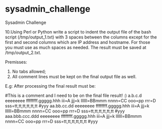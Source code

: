 # sysadmin_challenge
Sysadmin Challenge 

10.Using Perl or Python write a script to indent the output file of the bash script (/tmp/output_1.txt) with 3 spaces between the columns except for the first and second columns which are IP address and hostname. For those you must use as much spaces as needed. The result must be saved at /tmp/output_2.txt.

Premisses:

1) No tabs allowed;
2) All comment lines must be kept on the final output file as well.


E.g:
After processing the final result must be:

#This is a comment and I need to be on the final file result! :) 
a.b.c.d                 eeeeeeee   ffffffff.ggggg.hhh   iii=A   jjj=k   llllll=BBmmm   nnnn=CC   ooo=pp   rrr=D   sss=tt,tt,tt,tt,tt,tt   #yyy
aa.bb.cc.dd         eeeeeeee   ffffffff.ggggg.hhh   iii=A   jjj=k   llllll=BBmmm   nnnn=CC   ooo=pp   rrr=D   sss=tt,tt,tt,tt,tt,tt   #yyy
aaa.bbb.ccc.ddd   eeeeeeee   ffffffff.ggggg.hhh   iii=A   jjj=k   llllll=BBmmm   nnnn=CC   ooo=pp   rrr=D   sss=tt,tt,tt,tt,tt,tt   #yyy


